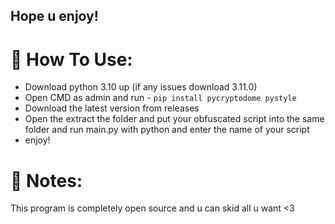 ## Hope u enjoy!

# 📌 How To Use:
- Download python 3.10 up (if any issues download 3.11.0)
- Open CMD as admin and run - ``pip install pycryptodome pystyle``
- Download the latest version from releases 
- Open the extract the folder and put your obfuscated script into the same folder and run main.py with python and enter the name of your script
- enjoy!

# 📝 Notes:
This program is completely open source and u can skid all u want <3
